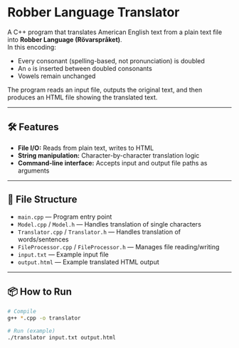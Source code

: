 # Robber Language Translator

A C++ program that translates American English text from a plain text file into **Robber Language (Rövarspråket)**.  
In this encoding:
- Every consonant (spelling-based, not pronunciation) is doubled
- An `o` is inserted between doubled consonants
- Vowels remain unchanged

The program reads an input file, outputs the original text, and then produces an HTML file showing the translated text.

---

## 🛠 Features
- **File I/O:** Reads from plain text, writes to HTML
- **String manipulation:** Character-by-character translation logic
- **Command-line interface:** Accepts input and output file paths as arguments

---

## 📂 File Structure
- `main.cpp` — Program entry point
- `Model.cpp` / `Model.h` — Handles translation of single characters
- `Translator.cpp` / `Translator.h` — Handles translation of words/sentences
- `FileProcessor.cpp` / `FileProcessor.h` — Manages file reading/writing
- `input.txt` — Example input file
- `output.html` — Example translated HTML output

---

## 📦 How to Run
```bash
# Compile
g++ *.cpp -o translator

# Run (example)
./translator input.txt output.html
